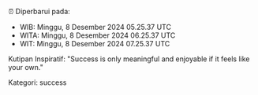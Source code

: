 ⏰ Diperbarui pada:
- WIB: Minggu, 8 Desember 2024 05.25.37 UTC
- WITA: Minggu, 8 Desember 2024 06.25.37 UTC
- WIT: Minggu, 8 Desember 2024 07.25.37 UTC

Kutipan Inspiratif:
"Success is only meaningful and enjoyable if it feels like your own."


Kategori: success

